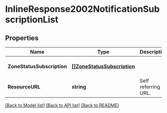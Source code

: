 # InlineResponse2002NotificationSubscriptionList

## Properties
Name | Type | Description | Notes
------------ | ------------- | ------------- | -------------
**ZoneStatusSubscription** | [**[]ZoneStatusSubscription**](ZoneStatusSubscription.md) |  | [optional] [default to null]
**ResourceURL** | **string** | Self referring URL. | [optional] [default to null]

[[Back to Model list]](../README.md#documentation-for-models) [[Back to API list]](../README.md#documentation-for-api-endpoints) [[Back to README]](../README.md)



